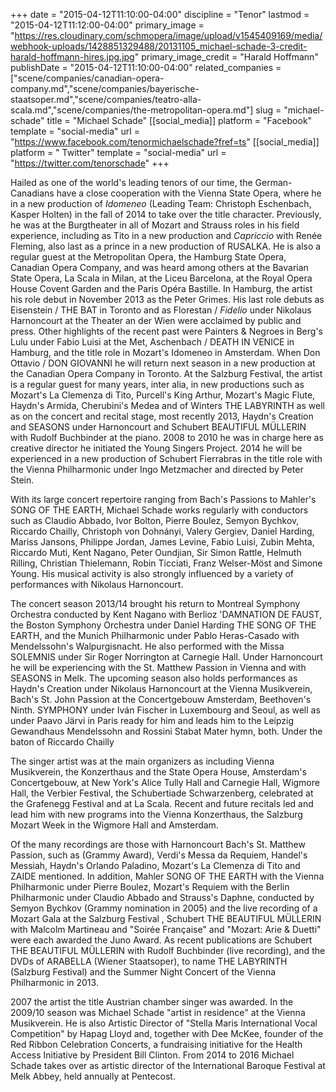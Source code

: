 +++
date = "2015-04-12T11:10:00-04:00"
discipline = "Tenor"
lastmod = "2015-04-12T11:12:00-04:00"
primary_image = "https://res.cloudinary.com/schmopera/image/upload/v1545409169/media/webhook-uploads/1428851329488/20131105_michael-schade-3-credit-harald-hoffmann-hires.jpg.jpg"
primary_image_credit = "Harald Hoffmann"
publishDate = "2015-04-12T11:10:00-04:00"
related_companies = ["scene/companies/canadian-opera-company.md","scene/companies/bayerische-staatsoper.md","scene/companies/teatro-alla-scala.md","scene/companies/the-metropolitan-opera.md"]
slug = "michael-schade"
title = "Michael Schade"
[[social_media]]
platform = "Facebook"
template = "social-media"
url = "https://www.facebook.com/tenormichaelschade?fref=ts"
[[social_media]]
platform = " Twitter"
template = "social-media"
url = "https://twitter.com/tenorschade"
+++

<p>
	Hailed as one of the world's leading tenors of our time, the German-Canadians have a close cooperation with the Vienna State Opera, where he in a new production of <em>Idomeneo</em> (Leading Team: Christoph Eschenbach, Kasper Holten) in the fall of 2014 to take over the title character. Previously, he was at the Burgtheater in all of Mozart and Strauss roles in his field experience, including as Tito in a new production and <em>Capriccio</em> with Renée Fleming, also last as a prince in a new production of RUSALKA. He is also a regular guest at the Metropolitan Opera, the Hamburg State Opera, Canadian Opera Company, and was heard among others at the Bavarian State Opera, La Scala in Milan, at the Liceu Barcelona, at the Royal Opera House Covent Garden and the Paris Opéra Bastille. In Hamburg, the artist his role debut in November 2013 as the Peter Grimes. His last role debuts as Eisenstein / THE BAT in Toronto and as Florestan / <em>Fidelio</em> under Nikolaus Harnoncourt at the Theater an der Wien were acclaimed by public and press. Other highlights of the recent past were Painters &amp; Negroes in Berg's Lulu under Fabio Luisi at the Met, Aschenbach / DEATH IN VENICE in Hamburg, and the title role in Mozart's Idomeneo in Amsterdam. When Don Ottavio / DON GIOVANNI he will return next season in a new production at the Canadian Opera Company in Toronto. At the Salzburg Festival, the artist is a regular guest for many years, inter alia, in new productions such as Mozart's La Clemenza di Tito, Purcell's King Arthur, Mozart's Magic Flute, Haydn's Armida, Cherubini's Medea and of Winters THE LABYRINTH as well as on the concert and recital stage, most recently 2013, Haydn's Creation and SEASONS under Harnoncourt and Schubert BEAUTIFUL MÜLLERIN with Rudolf Buchbinder at the piano. 2008 to 2010 he was in charge here as creative director he initiated the Young Singers Project. 2014 he will be experienced in a new production of Schubert Fierrabras in the title role with the Vienna Philharmonic under Ingo Metzmacher and directed by Peter Stein.
</p>
<p>
	With its large concert repertoire ranging from Bach's Passions to Mahler's SONG OF THE EARTH, Michael Schade works regularly with conductors such as Claudio Abbado, Ivor Bolton, Pierre Boulez, Semyon Bychkov, Riccardo Chailly, Christoph von Dohnányi, Valery Gergiev, Daniel Harding, Mariss Jansons, Philippe Jordan, James Levine, Fabio Luisi, Zubin Mehta, Riccardo Muti, Kent Nagano, Peter Oundjian, Sir Simon Rattle, Helmuth Rilling, Christian Thielemann, Robin Ticciati, Franz Welser-Möst and Simone Young. His musical activity is also strongly influenced by a variety of performances with Nikolaus Harnoncourt.<br>
</p>
<p>
	The concert season 2013/14 brought his return to Montreal Symphony Orchestra conducted by Kent Nagano with Berlioz 'DAMNATION DE FAUST, the Boston Symphony Orchestra under Daniel Harding THE SONG OF THE EARTH, and the Munich Philharmonic under Pablo Heras-Casado with Mendelssohn's Walpurgisnacht. He also performed with the Missa SOLEMNIS under Sir Roger Norrington at Carnegie Hall. Under Harnoncourt he will be experiencing with the St. Matthew Passion in Vienna and with SEASONS in Melk. The upcoming season also holds performances as Haydn's Creation under Nikolaus Harnoncourt at the Vienna Musikverein, Bach's St. John Passion at the Concertgebouw Amsterdam, Beethoven's Ninth. SYMPHONY under Iván Fischer in Luxembourg and Seoul, as well as under Paavo Järvi in Paris ready for him and leads him to the Leipzig Gewandhaus Mendelssohn and Rossini Stabat Mater hymn, both. Under the baton of Riccardo Chailly<br>
</p>
<p>
	The singer artist was at the main organizers as including Vienna Musikverein, the Konzerthaus and the State Opera House, Amsterdam's Concertgebouw, at New York's Alice Tully Hall and Carnegie Hall, Wigmore Hall, the Verbier Festival, the Schubertiade Schwarzenberg, celebrated at the Grafenegg Festival and at La Scala. Recent and future recitals led and lead him with new programs into the Vienna Konzerthaus, the Salzburg Mozart Week in the Wigmore Hall and Amsterdam.
</p>
<p>
	Of the many recordings are those with Harnoncourt Bach's St. Matthew Passion, such as (Grammy Award), Verdi's Messa da Requiem, Handel's Messiah, Haydn's Orlando Paladino, Mozart's La Clemenza di Tito and ZAIDE mentioned. In addition, Mahler SONG OF THE EARTH with the Vienna Philharmonic under Pierre Boulez, Mozart's Requiem with the Berlin Philharmonic under Claudio Abbado and Strauss's Daphne, conducted by Semyon Bychkov (Grammy nomination in 2005) and the live recording of a Mozart Gala at the Salzburg Festival , Schubert THE BEAUTIFUL MÜLLERIN with Malcolm Martineau and "Soirée Française" and "Mozart: Arie &amp; Duetti" were each awarded the Juno Award. As recent publications are Schubert THE BEAUTIFUL MÜLLERIN with Rudolf Buchbinder (live recording), and the DVDs of ARABELLA (Wiener Staatsoper), to name THE LABYRINTH (Salzburg Festival) and the Summer Night Concert of the Vienna Philharmonic in 2013.
</p>
<p>
	2007 the artist the title Austrian chamber singer was awarded. In the 2009/10 season was Michael Schade "artist in residence" at the Vienna Musikverein. He is also Artistic Director of "Stella Maris International Vocal Competition" by Hapag Lloyd and, together with Dee McKee, founder of the Red Ribbon Celebration Concerts, a fundraising initiative for the Health Access Initiative by President Bill Clinton. From 2014 to 2016 Michael Schade takes over as artistic director of the International Baroque Festival at Melk Abbey, held annually at Pentecost.
</p>
